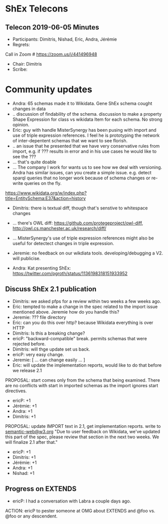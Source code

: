 # ShEx Telecons

## Telecon 2019-06-05  Minutes

* Participants: Dimitris, Nishad, Eric, Andra, Jérémie 
* Regrets: 

Call in Zoom # https://zoom.us/j/441496948

* Chair: Dimitris
* Scribe: 


# Community updates

 * Andra: 65 schemas made it to Wikidata. Gene ShEx schema cought changes in data
 * .. discussion of findability of the schema. discussion to make a property Shape Expression for class vs wikidata Item for each schema. No strong opinion.
 * Eric: guy with handle MisterSynergy has been pusing with import and use of triple expression references. I feel he is prototyping the network of inter-depentent schemas that we want to see florish.
 * .. an issue that he presented that we have very conservative rules from import, e.g. if ??? results in error and in his use cases he would like to see the ???
 * ... that's quite doable
 * ... The company I work for wants us to see how we deal with versioning. Andra has similar issues, can you create a simple issue. e.g. detect sparql queries that no longer work because of schema changes or re-write queries on the fly.

https://www.wikidata.org/w/index.php?title=EntitySchema:E37&action=history

 * Dimitris: there is textual diff, though that's senstive to whitespace changes
 * ... there's OWL diff: https://github.com/protegeproject/owl-diff, http://owl.cs.manchester.ac.uk/research/diff/
 * ... MisterSynergy's use of triple expression references might also be useful for detectect changes in triple expression.

 * Jeremie: no feedback on our wikdiata tools. developing/debugging a V2. will publicise.

 * Andra: Kat presenting ShEx: https://twitter.com/pgroth/status/1136198318151933952 


## Discuss ShEx 2.1 publication

 * Dimitris: we asked pfps for a review within two weeks a few weeks ago.
 * Eric: tempted to make a change in the spec related to the import issue mentioned above. Jeremie how do you handle this?
 * Jeremie: ??? file directory
 * Eric: can you do this over http? because Wikidata everything is over HTTP
 * Dimitris: Is this a breaking change?
 * ericP: "backward-compatible" break. permits schemas that were rejected before.
 * Dimitris: will thge update set us back.
 * ericP: very easy change.
 * Jeremie: [ ... can change easily ... ]
 * Eric: will update the implementation reports, would like to do that before we release 2.1

PROPOSAL: start comes only from the schema that being examined. There are no conflicts with start in imported schemas as the import ignores start directives.

 * ericP: +1
 * Jérémie: +1
 * Andra: +1
 * Dimitris: +1


PROPOSAL: update IMPORT text in 2.1, get implementation reports. write to semantic-web@w3.org "Due to user feedback on Wikidata, we've updated this part of the spec, please review that section in the next two weeks. We will finalize 2.1 after that."

 * ericP: +1
 * Dimitris: +1
 * Jérémie: +1
 * Andra: +1
 * Nishad: +1


## Progress on EXTENDS
 

 * ericP: I had a conversation with Labra a couple days ago. 

ACTION: ericP to pester someone at OMG about EXTENDS and @foo vs. @foo or any descendent.

